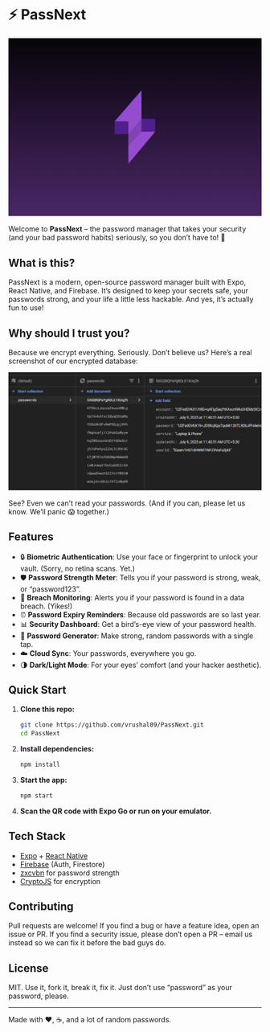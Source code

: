 # ⚡ PassNext

![Banner](PassNext/assets/images/Branding.png)

Welcome to **PassNext** – the password manager that takes your security (and your bad password habits) seriously, so you don’t have to! 🔐

## What is this?

PassNext is a modern, open-source password manager built with Expo, React Native, and Firebase. It’s designed to keep your secrets safe, your passwords strong, and your life a little less hackable. And yes, it’s actually fun to use!

## Why should I trust you?


Because we encrypt everything. Seriously. Don’t believe us? Here’s a real screenshot of our encrypted database:

<!-- Actual encrypted DB screenshot below! -->
![Encrypted DB Example](PassNext/assets/images/DB.png)

See? Even we can’t read your passwords. (And if you can, please let us know. We’ll panic 😱 together.)

## Features

- 🔒 **Biometric Authentication**: Use your face or fingerprint to unlock your vault. (Sorry, no retina scans. Yet.)
- 🛡️ **Password Strength Meter**: Tells you if your password is strong, weak, or “password123”.
- 🚨 **Breach Monitoring**: Alerts you if your password is found in a data breach. (Yikes!)
- ⏰ **Password Expiry Reminders**: Because old passwords are so last year.
- 📊 **Security Dashboard**: Get a bird’s-eye view of your password health.
- 🤖 **Password Generator**: Make strong, random passwords with a single tap.
- ☁️ **Cloud Sync**: Your passwords, everywhere you go.
- 🌗 **Dark/Light Mode**: For your eyes’ comfort (and your hacker aesthetic).

## Quick Start

1. **Clone this repo:**
   ```bash
   git clone https://github.com/vrushal09/PassNext.git
   cd PassNext
   ```
2. **Install dependencies:**
   ```bash
   npm install
   ```
3. **Start the app:**
   ```bash
   npm start
   ```
4. **Scan the QR code with Expo Go or run on your emulator.**

## Tech Stack

- [Expo](https://expo.dev/) + [React Native](https://reactnative.dev/)
- [Firebase](https://firebase.google.com/) (Auth, Firestore)
- [zxcvbn](https://github.com/dropbox/zxcvbn) for password strength
- [CryptoJS](https://github.com/brix/crypto-js) for encryption

## Contributing

Pull requests are welcome! If you find a bug or have a feature idea, open an issue or PR. If you find a security issue, please don’t open a PR – email us instead so we can fix it before the bad guys do.

## License

MIT. Use it, fork it, break it, fix it. Just don’t use “password” as your password, please.

---

Made with ❤️, ☕, and a lot of random passwords.

